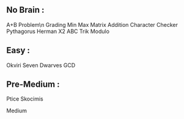 No Brain :
------------------
A+B Problem\n
Grading
Min Max
Matrix Addition
Character Checker
Pythagorus
Herman
X2
ABC
Trik
Modulo

Easy :
------------------
Okviri
Seven Dwarves
GCD

Pre-Medium :
------------------
Ptice
Skocimis

Medium
